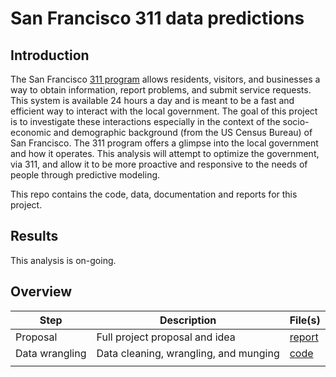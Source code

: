 # San Francisco 311 data predictions

## Introduction

The San Francisco [311 program](https://sf311.org/) allows residents, visitors, and businesses a way to obtain information, report problems, 
and submit service requests. This system is available 24 hours a day and is meant to be a fast and efficient way to interact with the local 
government. The goal of this project is to investigate these interactions especially in the context of the socio-economic and demographic 
background (from the US Census Bureau) of San Francisco. The 311 program offers a glimpse into the local government and how it operates. 
This analysis will attempt to optimize the government, via 311, and allow it to be more proactive and responsive to the needs of people 
through predictive modeling.

This repo contains the code, data, documentation and reports for this project. 

## Results

This analysis is on-going.

## Overview

| Step | Description | File(s) |
| --- | --- | --- |
| Proposal | Full project proposal and idea | [report](https://github.com/pjandir/CapstoneProject2/blob/master/Proposal.md) |
| Data wrangling | Data cleaning, wrangling, and munging | [code](https://nbviewer.jupyter.org/github/pjandir/CapstoneProject2/blob/master/data-wrangling.ipynb) |
| | | | 

